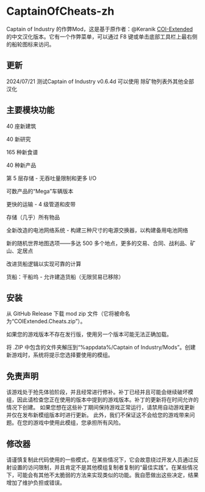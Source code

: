 

# CaptainOfCheats-zh

Captain of Industry 的作弊Mod，这是基于原作者：@Keranik [COI-Extended](https://github.com/Keranik/COI-Extended "COI-Extended") 的中文汉化版本。它有一个作弊菜单，可以通过 F8 键或单击底部工具栏上最右侧的船轮图标来访问。
## 更新

2024/07/21
测试Captain of Industry v0.6.4d 可以使用
除矿物列表外其他全部汉化


## 主要模块功能
40 座新建筑

40 新研究

165 种新食谱

40 种新产品

第 5 层存储 - 无吞吐量限制和更多 I/O

可数产品的“Mega”车辆版本

更快的运输 - 4 级管道和皮带

存储（几乎）所有物品

全新改造的电池网络系统 - 构建三种尺寸的电源交换器，以构建备用电池网络

新的随机世界地图选项——多达 500 多个地点，更多的交易、合同、战利品、矿山、定居点

改进货船逻辑以实现可靠的计算

货船：干船坞 - 允许建造货船（无限贸易已移除）

## 安装
从 GitHub Release 下载 mod zip 文件（它将被命名为“COIExtended.Cheats.zip”）。    

如果您的游戏版本不存在发行版，使用另一个版本可能无法正确加载。    

将 .ZIP 中包含的文件夹解压到“%appdata%/Captain of Industry/Mods”。创建新游戏时，系统将提示您选择要使用的模组。

## 免责声明
该游戏处于抢先体验阶段，并且经常进行修补。补丁已经并且可能会继续破坏模组，因此请检查您正在使用的版本中提到的游戏版本。补丁的更新将在时间允许的情况下创建。
如果您想在这些补丁期间保持游戏正常运行，请禁用自动游戏更新并仅在发布新模组版本时进行更新。
此外，我们不保证这不会给您的游戏带来问题。在您的游戏中使用此模组，您承担所有风险。

## 修改器
请谨慎复制此代码使用的一些模式，在某些情况下，它会故意绕过开发人员通过反射设置的访问限制，并且肯定不是其他模组复制者复制的“最佳实践”。在某些情况下，可能会有其他不太脆弱的方法来实现类似的功能。我自愿做出这些决定，结果增加了维护负担或错误。
